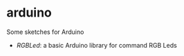 arduino
=======

Some sketches for Arduino

* _*RGBLed*_: a basic Arduino library for command RGB Leds
